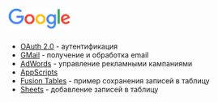 # <img src="../img/google/google_logo.png" height="40">

*   [OAuth 2.0](oauth.md) - аутентификация
*   [GMail](gmail.md) - получение и обработка email
*   [AdWords](adwords.md) - управление рекламными кампаниями
*   [AppScripts](appscripts.md)
*   [Fusion Tables](fusion_tables.md) - пример сохранения записей в таблицу
*   [Sheets](sheets.md) - добавление записей в таблицу
